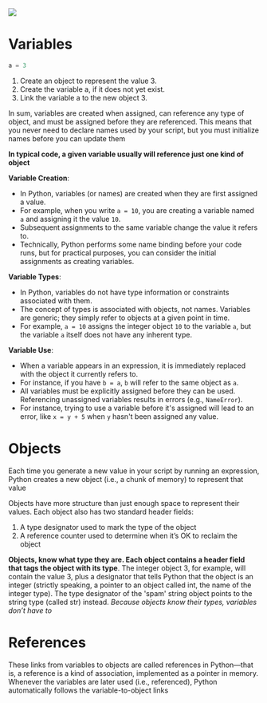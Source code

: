 <image src='assets/vor.png'>

# Variables
```python
a = 3 
```

1. Create an object to represent the value 3. 
2. Create the variable a, if it does not yet exist. 
3. Link the variable a to the new object 3.

In sum, variables are created when assigned, can reference any type of object, and must be assigned before they are referenced. This means that you never need to declare names used by your script, but you must initialize names before you can update them

**In typical code, a given variable usually will reference just one kind of object**

**Variable Creation**:
   - In Python, variables (or names) are created when they are first assigned a value.
   - For example, when you write `a = 10`, you are creating a variable named `a` and assigning it the value `10`.
   - Subsequent assignments to the same variable change the value it refers to.
   - Technically, Python performs some name binding before your code runs, but for practical purposes, you can consider the initial assignments as creating variables.

**Variable Types**:
   - In Python, variables do not have type information or constraints associated with them.
   - The concept of types is associated with objects, not names. Variables are generic; they simply refer to objects at a given point in time.
   - For example, `a = 10` assigns the integer object `10` to the variable `a`, but the variable `a` itself does not have any inherent type.
   
**Variable Use**:
   - When a variable appears in an expression, it is immediately replaced with the object it currently refers to.
   - For instance, if you have `b = a`, `b` will refer to the same object as `a`.
   - All variables must be explicitly assigned before they can be used. Referencing unassigned variables results in errors (e.g., `NameError`).
   - For instance, trying to use a variable before it's assigned will lead to an error, like `x = y + 5` when `y` hasn't been assigned any value.

# Objects
Each time you generate a new value in your script by running an expression, Python creates a new object (i.e., a chunk of memory) to represent that value

Objects have more structure than just enough space to represent their values. Each object also has two standard header fields: 
1. A type designator used to mark the type of the object
2. A reference counter used to determine when it’s OK to reclaim the object

**Objects, know what type they are. Each object contains a header field that tags the object with its type**. The integer object 3, for example, will contain the value 3, plus a designator that tells Python that the object is an integer (strictly speaking, a pointer to an object called int, the name of the integer type). The type designator of the 'spam' string object points to the string type (called str) instead. *Because objects know their types, variables don’t have to*

# References

These links from variables to objects are called references in Python—that is, a reference is a kind of association, implemented as a pointer in memory. Whenever the variables are later used (i.e., referenced), Python automatically follows the variable-to-object links